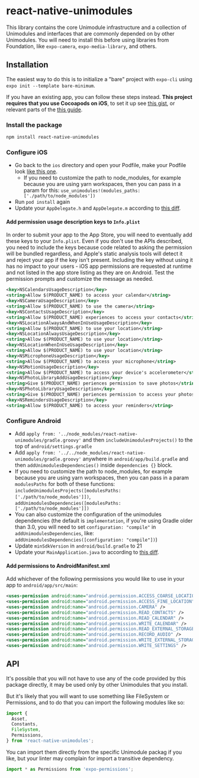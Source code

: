 # react-native-unimodules

This library contains the core Unimodule infrastructure and a collection of Unimodules and interfaces that are commonly depended on by other Unimodules.
You will need to install this before using libraries from Foundation, like `expo-camera`, `expo-media-library`, and others.

## Installation

The easiest way to do this is to initialize a "bare" project with `expo-cli` using `expo init --template bare-minimum`.

If you have an existing app, you can follow these steps instead.
**This project requires that you use Cocoapods on iOS**, to set it up see [this gist](https://gist.github.com/brentvatne/b0ea11a36dc423e441b7d36e36eb5a26), or relevant parts of the [this guide](https://facebook.github.io/react-native/docs/integration-with-existing-apps#3-install-cocoapods).

### Install the package

```bash
npm install react-native-unimodules
```

### Configure iOS

- Go back to the `ios` directory and open your Podfile, make your Podfile look [like this one](https://gist.github.com/sjchmiela/6c079f2173938a9a61a7c6f053c45000).
  - If you need to customize the path to node_modules, for example because you are using yarn workspaces, then you can pass in a param for this: `use_unimodules!(modules_paths: ['./path/to/node_modules'])`
- Run `pod install` again
- Update your `AppDelegate.h` and `AppDelegate.m` according to [this diff](https://gist.github.com/brentvatne/fb4f58eb891f097aa8db85c0a909a47e).

#### Add permission usage description keys to `Info.plist`

In order to submit your app to the App Store, you will need to eventually add these keys to your `Info.plist`. Even if you don't use the APIs described, you need to include the keys because code related to asking the permission will be bundled regardless, and Apple's static analysis tools will detect it and reject your app if the key isn't present. Including the key without using it has no impact to your users - iOS app permissions are requested at runtime and not listed in the app store listing as they are on Android. Test the permission prompts and customize the message as needed.

```xml
<key>NSCalendarsUsageDescription</key>
<string>Allow $(PRODUCT_NAME) to access your calendar</string>
<key>NSCameraUsageDescription</key>
<string>Allow $(PRODUCT_NAME) to use the camera</string>
<key>NSContactsUsageDescription</key>
<string>Allow $(PRODUCT_NAME) experiences to access your contacts</string>
<key>NSLocationAlwaysAndWhenInUseUsageDescription</key>
<string>Allow $(PRODUCT_NAME) to use your location</string>
<key>NSLocationAlwaysUsageDescription</key>
<string>Allow $(PRODUCT_NAME) to use your location</string>
<key>NSLocationWhenInUseUsageDescription</key>
<string>Allow $(PRODUCT_NAME) to use your location</string>
<key>NSMicrophoneUsageDescription</key>
<string>Allow $(PRODUCT_NAME) to access your microphone</string>
<key>NSMotionUsageDescription</key>
<string>Allow $(PRODUCT_NAME) to access your device's accelerometer</string>
<key>NSPhotoLibraryAddUsageDescription</key>
<string>Give $(PRODUCT_NAME) periences permission to save photos</string>
<key>NSPhotoLibraryUsageDescription</key>
<string>Give $(PRODUCT_NAME) periences permission to access your photos</string>
<key>NSRemindersUsageDescription</key>
<string>Allow $(PRODUCT_NAME) to access your reminders</string>
```

### Configure Android

- Add `apply from: '../node_modules/react-native-unimodules/gradle.groovy'` and then `includeUnimodulesProjects()` to the top of  `android/settings.gradle`
- Add `apply from: '../../node_modules/react-native-unimodules/gradle.groovy'` anywhere in `android/app/build.gradle` and then `addUnimodulesDependencies()` inside `dependencies {}` block.
- If you need to customize the path to node_modules, for example because you are using yarn workspaces, then you can pass in a param `modulesPaths` for both of these functions: `includeUnimodulesProjects([modulesPaths: ['./path/to/node_modules']])`, `addUnimodulesDependencies([modulesPaths: ['./path/to/node_modules']])`
- You can also customize the configuration of the unimodules dependencies (the default is `implementation`, if you're using Gradle older than 3.0, you will need to set `configuration: "compile"` in `addUnimodulesDependencies`, like: `addUnimodulesDependencies([configuration: "compile"])`)
- Update `minSdkVersion` in `android/build.gradle` to 21
- Update your `MainApplication.java` to according to [this diff](https://gist.github.com/brentvatne/6762927edef86f024f6f045265476911/revisions#diff-a2e7ff8a82f1c4be06f8b8163f2afefa).

#### Add permissions to AndroidManifest.xml

Add whichever of the following permissions you would like to use in your app to `android/app/src/main`:

```xml
<uses-permission android:name="android.permission.ACCESS_COARSE_LOCATION" />
<uses-permission android:name="android.permission.ACCESS_FINE_LOCATION" />
<uses-permission android:name="android.permission.CAMERA" />
<uses-permission android:name="android.permission.READ_CONTACTS" />
<uses-permission android:name="android.permission.READ_CALENDAR" />
<uses-permission android:name="android.permission.WRITE_CALENDAR" />
<uses-permission android:name="android.permission.READ_EXTERNAL_STORAGE" />
<uses-permission android:name="android.permission.RECORD_AUDIO" />
<uses-permission android:name="android.permission.WRITE_EXTERNAL_STORAGE" />
<uses-permission android:name="android.permission.WRITE_SETTINGS" />
```

## API

It's possible that you will not have to use any of the code provided by this package directly, it may be used only by other Unimodules that you install.

But it's likely that you will want to use something like FileSystem or Permissions, and to do that you can import the following modules like so:

```js
import {
  Asset,
  Constants,
  FileSystem,
  Permissions,
} from 'react-native-unimodules';
```

You can import them directly from the specific Unimodule packag if you like, but your linter may complain for import a transitive dependency.

```js
import * as Permissions from 'expo-permissions';
```
